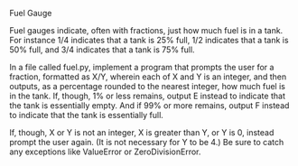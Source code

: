 Fuel Gauge

Fuel gauges indicate, often with fractions, just how much fuel is in a tank. For instance 1/4 indicates that a tank is 25% full, 1/2 indicates that a tank is 50% full, and 3/4 indicates that a tank is 75% full.

In a file called fuel.py, implement a program that prompts the user for a fraction, formatted as X/Y, wherein each of X and Y is an integer, and then outputs, as a percentage rounded to the nearest integer, how much fuel is in the tank. If, though, 1% or less remains, output E instead to indicate that the tank is essentially empty. And if 99% or more remains, output F instead to indicate that the tank is essentially full.

If, though, X or Y is not an integer, X is greater than Y, or Y is 0, instead prompt the user again. (It is not necessary for Y to be 4.) Be sure to catch any exceptions like ValueError or ZeroDivisionError.
